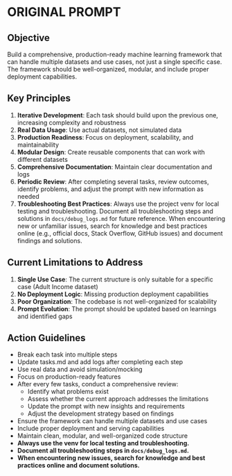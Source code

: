# ORIGINAL PROMPT

## Objective

Build a comprehensive, production-ready machine learning framework that can handle multiple datasets and use cases, not just a single specific case. The framework should be well-organized, modular, and include proper deployment capabilities.

## Key Principles

1. **Iterative Development**: Each task should build upon the previous one, increasing complexity and robustness
2. **Real Data Usage**: Use actual datasets, not simulated data
3. **Production Readiness**: Focus on deployment, scalability, and maintainability
4. **Modular Design**: Create reusable components that can work with different datasets
5. **Comprehensive Documentation**: Maintain clear documentation and logs
6. **Periodic Review**: After completing several tasks, review outcomes, identify problems, and adjust the prompt with new information as needed
7. **Troubleshooting Best Practices**: Always use the project venv for local testing and troubleshooting. Document all troubleshooting steps and solutions in `docs/debug_logs.md` for future reference. When encountering new or unfamiliar issues, search for knowledge and best practices online (e.g., official docs, Stack Overflow, GitHub issues) and document findings and solutions.

## Current Limitations to Address

1. **Single Use Case**: The current structure is only suitable for a specific case (Adult Income dataset)
2. **No Deployment Logic**: Missing production deployment capabilities
3. **Poor Organization**: The codebase is not well-organized for scalability
4. **Prompt Evolution**: The prompt should be updated based on learnings and identified gaps

## Action Guidelines

- Break each task into multiple steps
- Update tasks.md and add logs after completing each step
- Use real data and avoid simulation/mocking
- Focus on production-ready features
- After every few tasks, conduct a comprehensive review:
  - Identify what problems exist
  - Assess whether the current approach addresses the limitations
  - Update the prompt with new insights and requirements
  - Adjust the development strategy based on findings
- Ensure the framework can handle multiple datasets and use cases
- Include proper deployment and serving capabilities
- Maintain clean, modular, and well-organized code structure
- **Always use the venv for local testing and troubleshooting.**
- **Document all troubleshooting steps in `docs/debug_logs.md`.**
- **When encountering new issues, search for knowledge and best practices online and document solutions.**
